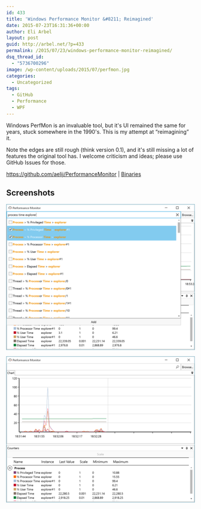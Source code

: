 ```yaml
---
id: 433
title: 'Windows Performance Monitor &#8211; Reimagined'
date: 2015-07-23T16:31:36+00:00
author: Eli Arbel
layout: post
guid: http://arbel.net/?p=433
permalink: /2015/07/23/windows-performance-monitor-reimagined/
dsq_thread_id:
  - "5736700296"
image: /wp-content/uploads/2015/07/perfmon.jpg
categories:
  - Uncategorized
tags:
  - GitHub
  - Performance
  - WPF
---
```

Windows PerfMon is an invaluable tool, but it's UI remained the same for years, stuck somewhere in the 1990's. This is my attempt at &#8220;reimagining&#8221; it.

Note the edges are still rough (think version 0.1), and it's still missing a lot of features the original tool has. I welcome criticism and ideas; please use GitHub Issues for those.

<https://github.com/aelij/PerformanceMonitor> | [Binaries](https://github.com/aelij/PerformanceMonitor/releases/download/0.1/PerformanceMonitor-0.1.zip)

## Screenshots

<a href="https://raw.githubusercontent.com/aelij/PerformanceMonitor/master/content/screenshot2.png" target="_blank"><img src="https://raw.githubusercontent.com/aelij/PerformanceMonitor/master/content/screenshot2.png" alt="" /></a>

<a href="https://raw.githubusercontent.com/aelij/PerformanceMonitor/master/content/screenshot1.png" target="_blank"><img src="https://raw.githubusercontent.com/aelij/PerformanceMonitor/master/content/screenshot1.png" alt="" /></a>